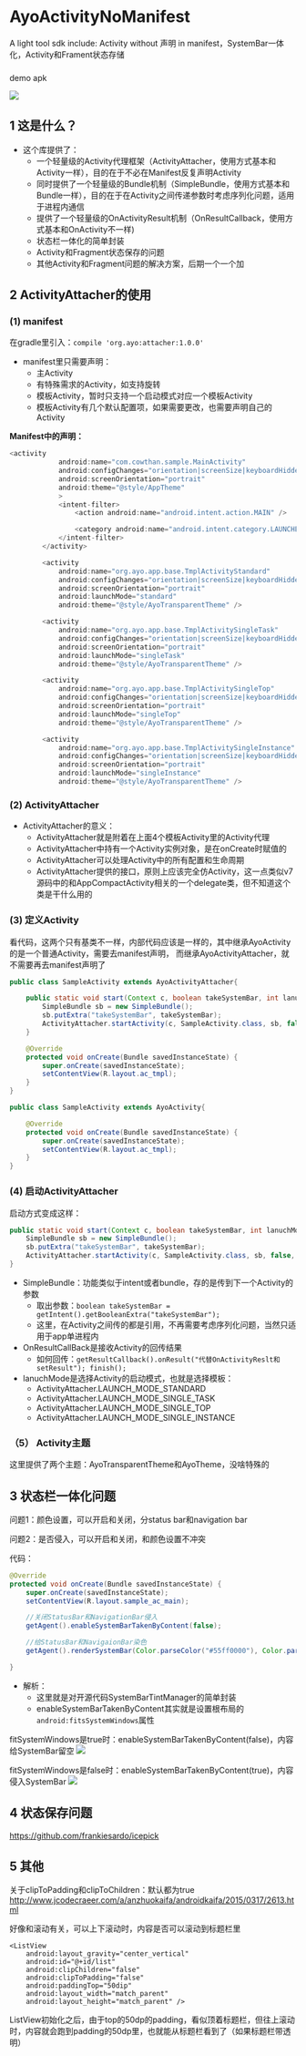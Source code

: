 # AyoActivityNoManifest
A light tool sdk include: Activity without 声明 in manifest，SystemBar一体化，Activity和Frament状态存储


###
###

demo apk  

![](./doc/mm1.png)


## 1 这是什么？  

* 这个库提供了：
    * 一个轻量级的Activity代理框架（ActivityAttacher，使用方式基本和Activity一样），目的在于不必在Manifest反复声明Activity
    * 同时提供了一个轻量级的Bundle机制（SimpleBundle，使用方式基本和Bundle一样），目的在于在Activity之间传递参数时考虑序列化问题，适用于进程内通信
    * 提供了一个轻量级的OnActivityResult机制（OnResultCallback，使用方式基本和OnActivity不一样)
    * 状态栏一体化的简单封装
    * Activity和Fragment状态保存的问题
    * 其他Activity和Fragment问题的解决方案，后期一个一个加


## 2 ActivityAttacher的使用


### (1) manifest


在gradle里引入：`compile 'org.ayo:attacher:1.0.0'`


* manifest里只需要声明：
    * 主Activity
    * 有特殊需求的Activity，如支持旋转
    * 模板Activity，暂时只支持一个启动模式对应一个模板Activity
    * 模板Activity有几个默认配置项，如果需要更改，也需要声明自己的Activity


__Manifest中的声明：__

```Java
<activity
            android:name="com.cowthan.sample.MainActivity"
            android:configChanges="orientation|screenSize|keyboardHidden|navigation"
            android:screenOrientation="portrait"
            android:theme="@style/AppTheme"
            >
            <intent-filter>
                <action android:name="android.intent.action.MAIN" />

                <category android:name="android.intent.category.LAUNCHER" />
            </intent-filter>
        </activity>

        <activity
            android:name="org.ayo.app.base.TmplActivityStandard"
            android:configChanges="orientation|screenSize|keyboardHidden|navigation"
            android:screenOrientation="portrait"
            android:launchMode="standard"
            android:theme="@style/AyoTransparentTheme" />

        <activity
            android:name="org.ayo.app.base.TmplActivitySingleTask"
            android:configChanges="orientation|screenSize|keyboardHidden|navigation"
            android:screenOrientation="portrait"
            android:launchMode="singleTask"
            android:theme="@style/AyoTransparentTheme" />

        <activity
            android:name="org.ayo.app.base.TmplActivitySingleTop"
            android:configChanges="orientation|screenSize|keyboardHidden|navigation"
            android:screenOrientation="portrait"
            android:launchMode="singleTop"
            android:theme="@style/AyoTransparentTheme" />

        <activity
            android:name="org.ayo.app.base.TmplActivitySingleInstance"
            android:configChanges="orientation|screenSize|keyboardHidden|navigation"
            android:screenOrientation="portrait"
            android:launchMode="singleInstance"
            android:theme="@style/AyoTransparentTheme" />
```


### (2) ActivityAttacher

* ActivityAttacher的意义：
    * ActivityAttacher就是附着在上面4个模板Activity里的Activity代理
    * ActivityAttacher中持有一个Activity实例对象，是在onCreate时赋值的
    * ActivityAttacher可以处理Activity中的所有配置和生命周期
    * ActivityAttacher提供的接口，原则上应该完全仿Activity，这一点类似v7源码中的和AppCompactActivity相关的一个delegate类，但不知道这个类是干什么用的

### (3) 定义Activity

看代码，这两个只有基类不一样，内部代码应该是一样的，其中继承AyoActivity的是一个普通Activity，需要去manifest声明，
而继承AyoActivityAttacher，就不需要再去manifest声明了

```Java
public class SampleActivity extends AyoActivityAttacher{

    public static void start(Context c, boolean takeSystemBar, int lanuchMode, OnResultCallBack callBack){
        SimpleBundle sb = new SimpleBundle();
        sb.putExtra("takeSystemBar", takeSystemBar);
        ActivityAttacher.startActivity(c, SampleActivity.class, sb, false, lanuchMode, callBack);
    }

    @Override
    protected void onCreate(Bundle savedInstanceState) {
        super.onCreate(savedInstanceState);
        setContentView(R.layout.ac_tmpl);
    }
}

public class SampleActivity extends AyoActivity{

    @Override
    protected void onCreate(Bundle savedInstanceState) {
        super.onCreate(savedInstanceState);
        setContentView(R.layout.ac_tmpl);
    }
}
```

### (4) 启动ActivityAttacher

启动方式变成这样：
```java
public static void start(Context c, boolean takeSystemBar, int lanuchMode, OnResultCallBack callBack){
    SimpleBundle sb = new SimpleBundle();
    sb.putExtra("takeSystemBar", takeSystemBar);
    ActivityAttacher.startActivity(c, SampleActivity.class, sb, false, lanuchMode, callBack);
}
```

* SimpleBundle：功能类似于intent或者bundle，存的是传到下一个Activity的参数
    * 取出参数：`boolean takeSystemBar = getIntent().getBooleanExtra("takeSystemBar");`
    * 这里，在Activity之间传的都是引用，不再需要考虑序列化问题，当然只适用于app单进程内
* OnResultCallBack是接收Activity的回传结果
    * 如何回传：`getResultCallback().onResult("代替OnActivityReslt和setResult"); finish();`
* lanuchMode是选择Activity的启动模式，也就是选择模板：
    * ActivityAttacher.LAUNCH_MODE_STANDARD
    * ActivityAttacher.LAUNCH_MODE_SINGLE_TASK
    * ActivityAttacher.LAUNCH_MODE_SINGLE_TOP
    * ActivityAttacher.LAUNCH_MODE_SINGLE_INSTANCE

### （5） Activity主题

这里提供了两个主题：AyoTransparentTheme和AyoTheme，没啥特殊的


## 3 状态栏一体化问题


问题1：颜色设置，可以开启和关闭，分status bar和navigation bar  

问题2：是否侵入，可以开启和关闭，和颜色设置不冲突

代码：
```java
@Override
protected void onCreate(Bundle savedInstanceState) {
    super.onCreate(savedInstanceState);
    setContentView(R.layout.sample_ac_main);

    //关闭StatusBar和NavigationBar侵入
    getAgent().enableSystemBarTakenByContent(false);

    //给StatusBar和NavigaionBar染色
    getAgent().renderSystemBar(Color.parseColor("#55ff0000"), Color.parseColor("#55ff0000"));

}

```

* 解析：
    * 这里就是对开源代码SystemBarTintManager的简单封装
    * enableSystemBarTakenByContent其实就是设置根布局的`android:fitsSystemWindows`属性


fitSystemWindows是true时：enableSystemBarTakenByContent(false)，内容给SystemBar留空
![](./doc/mm2.png)

fitSystemWindows是false时：enableSystemBarTakenByContent(true)，内容侵入SystemBar
![](./doc/mm3.png)


## 4 状态保存问题

https://github.com/frankiesardo/icepick

## 5 其他

关于clipToPadding和clipToChildren：默认都为true
http://www.jcodecraeer.com/a/anzhuokaifa/androidkaifa/2015/0317/2613.html

好像和滚动有关，可以上下滚动时，内容是否可以滚动到标题栏里

```
<ListView
    android:layout_gravity="center_vertical"
    android:id="@+id/list"
    android:clipChildren="false"
    android:clipToPadding="false"
    android:paddingTop="50dip"
    android:layout_width="match_parent"
    android:layout_height="match_parent" />
```

ListView初始化之后，由于top的50dp的padding，看似顶着标题栏，但往上滚动时，内容就会跑到padding的50dp里，也就能从标题栏看到了（如果标题栏带透明）
